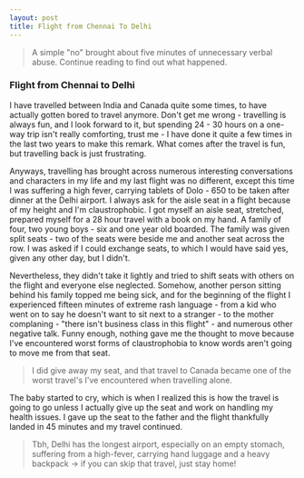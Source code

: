 ```yaml
---
layout: post
title: Flight from Chennai To Delhi
---
```


> A simple "no" brought about five minutes of unnecessary verbal abuse. Continue reading to find out what happened.

### Flight from Chennai to Delhi

I have travelled between India and Canada quite some times, to have actually gotten bored to travel anymore. Don't get me wrong - travelling is always fun, and I look forward to it, but spending 24 - 30 hours on a one-way trip isn't really comforting, trust me - I have done it quite a few times in the last two years to make this remark. What comes after the travel is fun, but travelling back  is just frustrating.

Anyways, travelling has brought across numerous interesting conversations and characters in my life and my last flight was no different, except this time I was suffering a high fever, carrying tablets of Dolo - 650 to be taken after dinner at the Delhi airport. I always ask for the aisle seat in a flight because of my height and I'm claustrophobic. I got myself an aisle seat, stretched, prepared myself for a 28 hour travel with a book on my hand. A family of four, two young boys - six and one year old boarded. The family was given split seats - two of the seats were beside me and another seat across the row. I was asked if I could exchange seats, to which I would have said yes, given any other day, but I didn't.

Nevertheless, they didn't take it lightly and tried to shift seats with others on the flight and everyone else neglected. Somehow, another person sitting behind his family topped me being sick, and for the beginning of the flight I experienced fifteen minutes of extreme rash language - from a kid who went on to say he doesn't want to sit next to a stranger - to the mother complaning - "there isn't business class in this flight" - and numerous other negative talk. Funny enough, nothing gave me the thought to move because I've encountered worst forms of claustrophobia to know words aren't going to move me from that seat.

> I did give away my seat, and that travel to Canada became one of the worst travel's I've encountered when travelling alone.

The baby started to cry, which is when I realized this is how the travel is going to go unless I actually give up the seat and work on handling my health issues. I gave up the seat to the father and the flight thankfully landed in 45 minutes and my travel continued.

> Tbh, Delhi has the longest airport, especially on an empty stomach, suffering from a high-fever, carrying hand luggage and a heavy backpack -> if you can skip that travel, just stay home!


